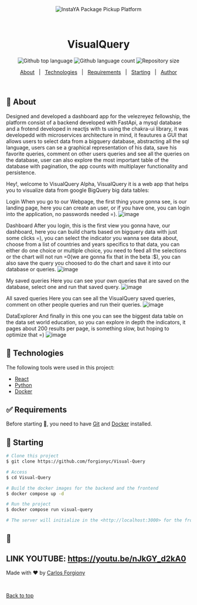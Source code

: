 <div align="center" id="top"> 
  <img src="./.github/app.gif" alt="InstaYA Package Pickup Platform" />

&#xa0;

  <!-- <a href="https://instayapackagepickupplatform.netlify.app">Demo</a> -->
</div>

<h1 align="center">VisualQuery</h1>

<p align="center">
  <img alt="Github top language" src="https://img.shields.io/github/languages/top/forgionyc/Visual-Query?color=56BEB8">

  <img alt="Github language count" src="https://img.shields.io/github/languages/count/forgionyc/Visual-Query?color=56BEB8">

  <img alt="Repository size" src="https://img.shields.io/github/repo-size/forgionyc/Visual-Query?color=56BEB8">

  <!-- <img alt="License" src="https://img.shields.io/github/license/forgionyc/Visual-Query?color=56BEB8"> -->

  <!-- <img alt="Github issues" src="https://img.shields.io/github/issues/forgionyc/Visual-Query?color=56BEB8" /> -->

  <!-- <img alt="Github forks" src="https://img.shields.io/github/forks/forgionyc/Visual-Query?color=56BEB8" /> -->

  <!-- <img alt="Github stars" src="https://img.shields.io/github/stars/forgionyc/Visual-Query?color=56BEB8" /> -->
</p>

<!-- Status -->

<!-- <h4 align="center">
	🚧  InstaYA Package Pickup Platform 🚀 Under construction...  🚧
</h4>

<hr> -->

<p align="center">
  <a href="#dart-about">About</a> &#xa0; | &#xa0; 
  <!-- <a href="#sparkles-features">Features</a> &#xa0; | &#xa0; -->
  <a href="#rocket-technologies">Technologies</a> &#xa0; | &#xa0;
  <a href="#white_check_mark-requirements">Requirements</a> &#xa0; | &#xa0;
  <a href="#checkered_flag-starting">Starting</a> &#xa0; | &#xa0;
  <a href="https://github.com/forgionyc" target="_blank">Author</a>
</p>

<br>

## :dart: About

Designed and developed a dashboard app for the velezreyez fellowship, the platform consist of a backend developed with FastApi, a mysql database and a frotend developed in reactjs with ts using the chakra-ui library, it was developedd with microservices architecture in mind, it feautures a GUI that allows users to select data from a bigquery database, abstracting all the sql language, users can se a graphical representation of his data, save his favorite queries, comment on other users queries and see all the queries on the database, user can also explore the most important table of the database with pagination, the app counts with multiplayer functionality and persistence.

Hey!, welcome to VisualQuery Alpha, VisualQuery it is a web app that helps you to visualize data from google BigQuery big data tables:


Login
When you go to our Webpage, the first thing youre gonna see, is our landing page, here you can create an user, or if you have one, you can login into the application, no passwords needed =).
![image](https://github.com/forgionyc/visual-query/assets/109704682/b7837359-26c1-40f9-a14b-7b4ae5b1ae99)

Dashboard
After you login, this is the first view you gonna have, our dashboard, here you can build charts based on bigquery data with just some clicks =), you can select the indicator you wanna see data about, choose from a list of countries and years specifics to that data, you can either do one choice or multiple choice, you need to feed all the selections or the chart will not run =0(we are gonna fix that in the beta :$), you can also save the query you choosed to do the chart and save it into our database or queries.
![image](https://github.com/forgionyc/visual-query/assets/109704682/f52f8698-5156-4bf4-adb6-20b16d9ac787)

My saved queries
Here you can see your own queries that are saved on the database, select one and run that saved query.
![image](https://github.com/forgionyc/visual-query/assets/109704682/4b4392dd-33b9-43d9-8d20-cbd39b47cb7a)

All saved queries
Here you can see all the VisualQuery saved queries, comment on other people queries and run their queries. 
![image](https://github.com/forgionyc/visual-query/assets/109704682/db6eb65f-880a-4fc0-a6f0-2421665d03c6)

DataExplorer
And finally in this one you can see the biggest data table on the data set world education, so you can explore in depth the indicators, it pages about 200 results per page, is something slow, but hoping to optimize that =)
![image](https://github.com/forgionyc/visual-query/assets/109704682/45dc6b7b-d04b-451f-b4f1-96fe928976d3)


## :rocket: Technologies

The following tools were used in this project:

- [React](https://react.dev/)
- [Python](https://www.python.org/)
- [Docker](https://www.docker.com/)

## :white_check_mark: Requirements

Before starting :checkered_flag:, you need to have [Git](https://git-scm.com) and [Docker](https://www.docker.com/) installed.

## :checkered_flag: Starting

```bash
# Clone this project
$ git clone https://github.com/forgionyc/Visual-Query

# Access
$ cd Visual-Query

# Build the docker images for the backend and the frontend
$ docker compose up -d

# Run the project
$ docker compose run visual-query

# The server will initialize in the <http://localhost:3000> for the frontend and <http://localhost:5000> for the backend
```

## :memo:

## LINK YOUTUBE: https://youtu.be/nJkGY_d2kA0


Made with :heart: by <a href="https://github.com/forgionyc" target="_blank">Carlos Forgiony</a>

&#xa0;

<a href="#top">Back to top</a>
